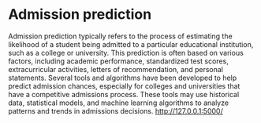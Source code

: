# Admission prediction
Admission prediction typically refers to the process of estimating the likelihood of a student being admitted to a particular educational institution, such as a college or university. This prediction is often based on various factors, including academic performance, standardized test scores, extracurricular activities, letters of recommendation, and personal statements.
Several tools and algorithms have been developed to help predict admission chances, especially for colleges and universities that have a competitive admissions process. These tools may use historical data, statistical models, and machine learning algorithms to analyze patterns and trends in admissions decisions.
http://127.0.0.1:5000/
